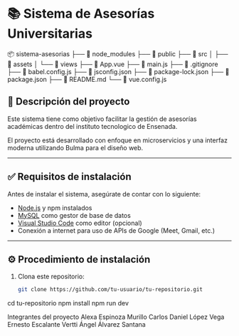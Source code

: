 # 📚 Sistema de Asesorías Universitarias

📦 sistema-asesorias
├── 📁 node_modules
├── 📁 public
├── 📁 src
│ ├── 📁 assets
│ └── 📁 views
├── 📄 App.vue
├── 📄 main.js
├── 📄 .gitignore
├── 📄 babel.config.js
├── 📄 jsconfig.json
├── 📄 package-lock.json
├── 📄 package.json
├── 📄 README.md
└── 📄 vue.config.js
## 📝 Descripción del proyecto

Este sistema tiene como objetivo facilitar la gestión de asesorías académicas dentro del instituto tecnologico de Ensenada.

El proyecto está desarrollado con enfoque en microservicios y una interfaz moderna utilizando Bulma para el diseño web.

---

## ✅ Requisitos de instalación

Antes de instalar el sistema, asegúrate de contar con lo siguiente:

- [Node.js](https://nodejs.org/) y npm instalados
- [MySQL](https://www.mysql.com/) como gestor de base de datos
- [Visual Studio Code](https://code.visualstudio.com/) como editor (opcional)
- Conexión a internet para uso de APIs de Google (Meet, Gmail, etc.)

---

## ⚙️ Procedimiento de instalación

1. Clona este repositorio:
   ```bash
   git clone https://github.com/tu-usuario/tu-repositorio.git
cd tu-repositorio
npm install
npm run dev

Integrantes del proyecto
Alexa Espinoza Murillo
Carlos Daniel López Vega
Ernesto Escalante Vertti
Ángel Álvarez Santana

